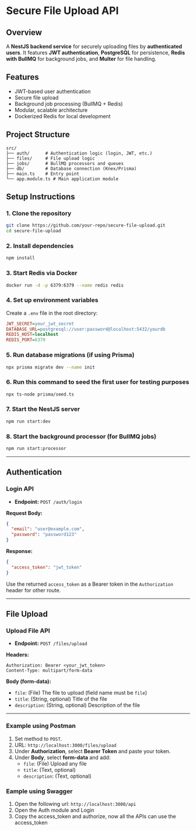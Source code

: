 # Secure File Upload API

## Overview

A **NestJS backend service** for securely uploading files by **authenticated users**. It features **JWT authentication**, **PostgreSQL** for persistence, **Redis with BullMQ** for background jobs, and **Multer** for file handling.

## Features

- JWT-based user authentication
- Secure file upload
- Background job processing (BullMQ + Redis)
- Modular, scalable architecture
- Dockerized Redis for local development

## Project Structure

```
src/
├── auth/      # Authentication logic (login, JWT, etc.)
├── files/     # File upload logic
├── jobs/      # BullMQ processors and queues
├── db/        # Database connection (Knex/Prisma)
├── main.ts    # Entry point
└── app.module.ts # Main application module
```

## Setup Instructions

### 1. Clone the repository

```bash
git clone https://github.com/your-repo/secure-file-upload.git
cd secure-file-upload
```

### 2. Install dependencies

```bash
npm install
```

### 3. Start Redis via Docker

```bash
docker run -d -p 6379:6379 --name redis redis
```

### 4. Set up environment variables

Create a `.env` file in the root directory:

```ini
JWT_SECRET=your_jwt_secret
DATABASE_URL=postgresql://user:password@localhost:5432/yourdb
REDIS_HOST=localhost
REDIS_PORT=6379
```

### 5. Run database migrations (if using Prisma)

```bash
npx prisma migrate dev --name init
```

### 6. Run this command to seed the first user for testing purposes
```bash
npx ts-node prisma/seed.ts
```

### 7. Start the NestJS server

```bash
npm run start:dev
```

### 8. Start the background processor (for BullMQ jobs)

```bash
npm run start:processor
```

---

## Authentication

### Login API

- **Endpoint:** `POST /auth/login`

**Request Body:**

```json
{
  "email": "user@example.com",
  "password": "password123"
}
```

**Response:**

```json
{
  "access_token": "jwt_token"
}
```

Use the returned `access_token` as a Bearer token in the `Authorization` header for other route.

---

## File Upload

### Upload File API

- **Endpoint:** `POST /files/upload`

**Headers:**

```
Authorization: Bearer <your_jwt_token>
Content-Type: multipart/form-data
```

**Body (form-data):**

- `file`: (File) The file to upload (field name must be `file`)
- `title`: (String, optional) Title of the file
- `description`: (String, optional) Description of the file

---

### Example using Postman

1. Set method to `POST`.
2. URL: `http://localhost:3000/files/upload`
3. Under **Authorization**, select **Bearer Token** and paste your token.
4. Under **Body**, select **form-data** and add:
   - `file`: (File) Upload any file
   - `title`: (Text, optional)
   - `description`: (Text, optional)


### Eample using Swagger
1. Open the following url: `http://localhost:3000/api`
2. Open the Auth module and Login
3. Copy the access_token and authorize, now all the APIs can use the access_token